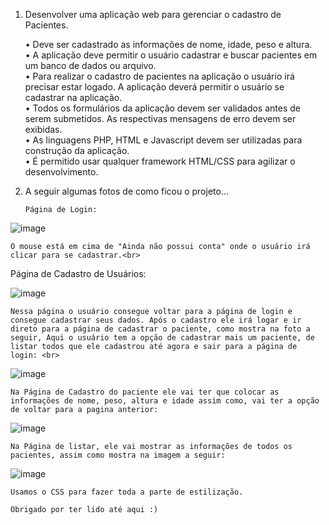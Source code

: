 1. Desenvolver uma aplicação web para gerenciar o cadastro de Pacientes.<br>

    • Deve ser cadastrado as informações de nome, idade, peso e altura.<br>
    • A aplicação deve permitir o usuário cadastrar e buscar pacientes em um banco de
    dados ou arquivo.<br>
    • Para realizar o cadastro de pacientes na aplicação o usuário irá precisar estar logado. A
    aplicação deverá permitir o usuário se cadastrar na aplicação.<br>
    • Todos os formulários da aplicação devem ser validados antes de serem submetidos. As
    respectivas mensagens de erro devem ser exibidas.<br>
    • As linguagens PHP, HTML e Javascript devem ser utilizadas para construção da
    aplicação.<br>
    • É permitido usar qualquer framework HTML/CSS para agilizar o desenvolvimento.<br>
    
2. A seguir algumas fotos de como ficou o projeto...<br>

       Página de Login:

  ![image](https://user-images.githubusercontent.com/103126656/205185493-44e37e26-3e96-4ac1-b553-3ba893fd70cc.png) <br>
  
    O mouse está em cima de "Ainda não possui conta" onde o usuário irá clicar para se cadastrar.<br>
    
   Página de Cadastro de Usuários:
    
  ![image](https://user-images.githubusercontent.com/103126656/205185935-16581637-6750-402c-93e2-ce45b6fdada3.png) <br>
  
    Nessa página o usuário consegue voltar para a página de login e consegue cadastrar seus dados. Após o cadastro ele irá logar e ir direto para a página de cadastrar o paciente, como mostra na foto a seguir, Aqui o usuário tem a opção de cadastrar mais um paciente, de listar todos que ele cadastrou até agora e sair para a página de login: <br>
    
   ![image](https://user-images.githubusercontent.com/103126656/205186534-40a0ca46-d8b6-417a-a325-3e9739347e34.png) <br>

    Na Página de Cadastro do paciente ele vai ter que colocar as informações de nome, peso, altura e idade assim como, vai ter a opção de voltar para a pagina anterior:
   
   ![image](https://user-images.githubusercontent.com/103126656/205187865-6a9368c3-1ec0-4f22-91b2-142153ecc491.png) <br>
   
    Na Página de listar, ele vai mostrar as informações de todos os pacientes, assim como mostra na imagem a seguir:
    
   ![image](https://user-images.githubusercontent.com/103126656/205189122-20944ee5-221c-48a1-adab-35e8909ccfd5.png) <br>
   
    Usamos o CSS para fazer toda a parte de estilização.
    
    Obrigado por ter lido até aqui :)
    
    
    
    

   

    
    
    

  
  
